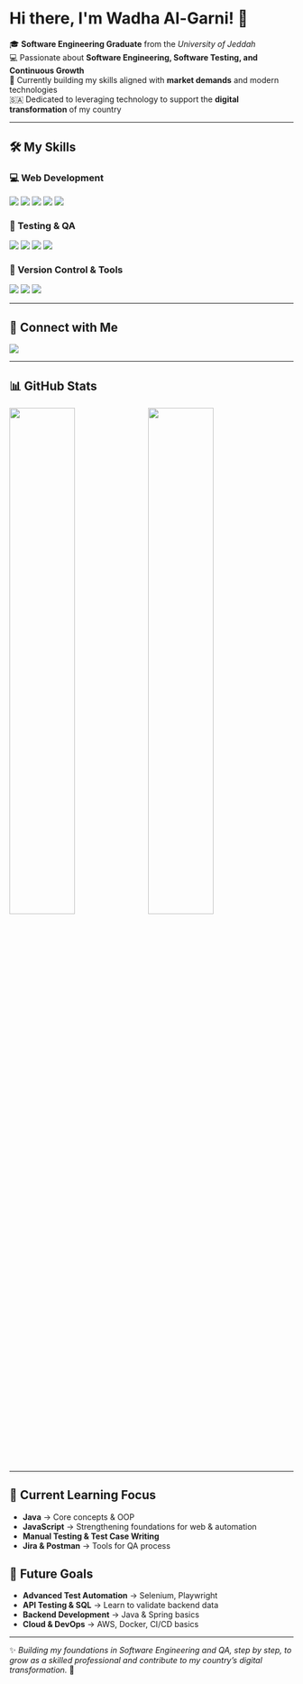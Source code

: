 # Hi there, I'm Wadha Al-Garni! 👋  

🎓 **Software Engineering Graduate** from the *University of Jeddah*  
💻 Passionate about **Software Engineering, Software Testing, and Continuous Growth**  
🌱 Currently building my skills aligned with **market demands** and modern technologies  
🇸🇦 Dedicated to leveraging technology to support the **digital transformation** of my country  

---

## 🛠️ My Skills

### 💻 Web Development
<p>
  <img src="https://img.shields.io/badge/HTML-FF5733?style=for-the-badge&logo=html5&logoColor=white" />
  <img src="https://img.shields.io/badge/CSS-264DE4?style=for-the-badge&logo=css3&logoColor=white" />
  <img src="https://img.shields.io/badge/React-61DAFB?style=for-the-badge&logo=react&logoColor=black" />
  <img src="https://img.shields.io/badge/Next.js-000000?style=for-the-badge&logo=next.js&logoColor=white" />
  <img src="https://img.shields.io/badge/Tailwind-06B6D4?style=for-the-badge&logo=tailwindcss&logoColor=white" />
</p>

### 🧪 Testing & QA
<p>
  <img src="https://img.shields.io/badge/Manual_Testing-Learning-F7DF1E?style=for-the-badge" />
  <img src="https://img.shields.io/badge/Test_Case-Writing-Learning-F7DF1E?style=for-the-badge" />
  <img src="https://img.shields.io/badge/Bug_Reporting-Learning-F7DF1E?style=for-the-badge" />
  <img src="https://img.shields.io/badge/Cypress-Basic-05A1D1?style=for-the-badge" />
</p>

### 🔧 Version Control & Tools
<p>
  <img src="https://img.shields.io/badge/Git-FF2C1F?style=for-the-badge&logo=git&logoColor=white" />
  <img src="https://img.shields.io/badge/GitHub-181717?style=for-the-badge&logo=github&logoColor=white" />
  <img src="https://img.shields.io/badge/Excel-207245?style=for-the-badge&logo=microsoft-excel&logoColor=white" />
</p>

---

## 🚀 Connect with Me  

<p align="left">
  <a href="https://www.linkedin.com/in/wadha-algarni/">
    <img src="https://img.shields.io/badge/LinkedIn-blue?style=for-the-badge&logo=linkedin&logoColor=white" />
  </a>
</p>  

---

## 📊 GitHub Stats  

<p>
  <img src="https://github-readme-stats.vercel.app/api?username=yourusername&show_icons=true&theme=radical&hide_title=true" width="48%" />
  <img src="https://github-readme-stats.vercel.app/api/top-langs/?username=yourusername&layout=compact&theme=radical&hide_title=true" width="48%" />
</p>

---

## 🌱 Current Learning Focus
- **Java** → Core concepts & OOP  
- **JavaScript** → Strengthening foundations for web & automation  
- **Manual Testing & Test Case Writing**  
- **Jira & Postman** → Tools for QA process  

## 🎯 Future Goals
- **Advanced Test Automation** → Selenium, Playwright  
- **API Testing & SQL** → Learn to validate backend data  
- **Backend Development** → Java & Spring basics  
- **Cloud & DevOps** → AWS, Docker, CI/CD basics  

---

✨ *Building my foundations in Software Engineering and QA, step by step, to grow as a skilled professional and contribute to my country’s digital transformation.* 🚀
